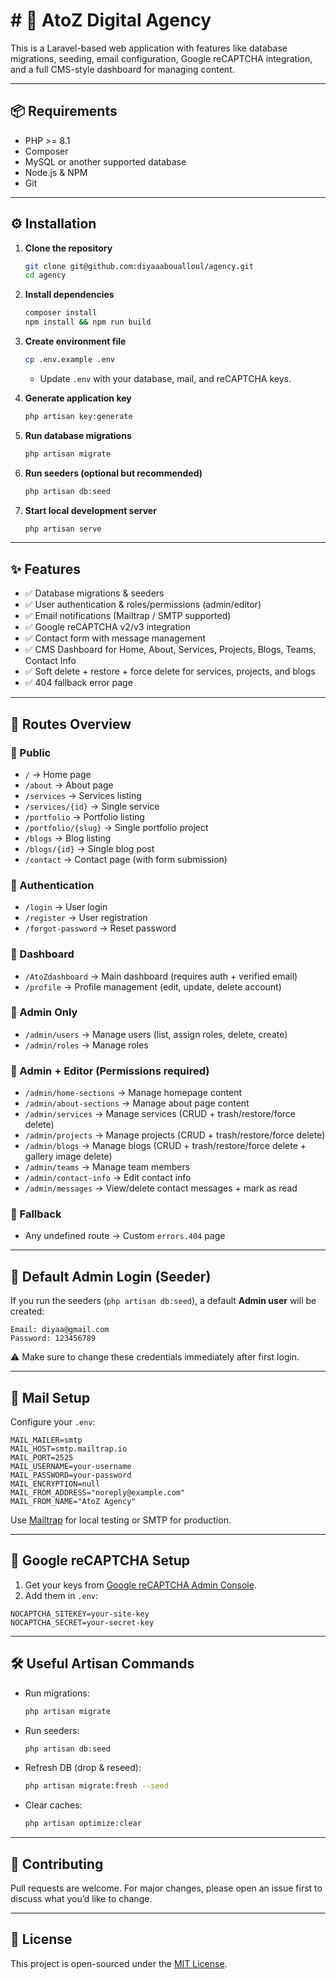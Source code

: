 # # 🚀 AtoZ Digital Agency

This is a Laravel-based web application with features like database migrations, seeding, email configuration, Google reCAPTCHA integration, and a full CMS-style dashboard for managing content.

---

## 📦 Requirements

- PHP >= 8.1
- Composer
- MySQL or another supported database
- Node.js & NPM
- Git

---

## ⚙️ Installation

1. **Clone the repository**
   ```bash
   git clone git@github.com:diyaaaboualloul/agency.git
   cd agency
   ```

2. **Install dependencies**
   ```bash
   composer install
   npm install && npm run build
   ```

3. **Create environment file**
   ```bash
   cp .env.example .env
   ```
   - Update `.env` with your database, mail, and reCAPTCHA keys.

4. **Generate application key**
   ```bash
   php artisan key:generate
   ```

5. **Run database migrations**
   ```bash
   php artisan migrate
   ```

6. **Run seeders (optional but recommended)**
   ```bash
   php artisan db:seed
   ```

7. **Start local development server**
   ```bash
   php artisan serve
   ```

---

## ✨ Features

- ✅ Database migrations & seeders  
- ✅ User authentication & roles/permissions (admin/editor)  
- ✅ Email notifications (Mailtrap / SMTP supported)  
- ✅ Google reCAPTCHA v2/v3 integration  
- ✅ Contact form with message management  
- ✅ CMS Dashboard for Home, About, Services, Projects, Blogs, Teams, Contact Info  
- ✅ Soft delete + restore + force delete for services, projects, and blogs  
- ✅ 404 fallback error page  

---

## 📍 Routes Overview

### 🔹 Public
- `/` → Home page  
- `/about` → About page  
- `/services` → Services listing  
- `/services/{id}` → Single service  
- `/portfolio` → Portfolio listing  
- `/portfolio/{slug}` → Single portfolio project  
- `/blogs` → Blog listing  
- `/blogs/{id}` → Single blog post  
- `/contact` → Contact page (with form submission)  

### 🔹 Authentication
- `/login` → User login  
- `/register` → User registration  
- `/forgot-password` → Reset password  

### 🔹 Dashboard
- `/AtoZdashboard` → Main dashboard (requires auth + verified email)  
- `/profile` → Profile management (edit, update, delete account)  

### 🔹 Admin Only
- `/admin/users` → Manage users (list, assign roles, delete, create)  
- `/admin/roles` → Manage roles  

### 🔹 Admin + Editor (Permissions required)
- `/admin/home-sections` → Manage homepage content  
- `/admin/about-sections` → Manage about page content  
- `/admin/services` → Manage services (CRUD + trash/restore/force delete)  
- `/admin/projects` → Manage projects (CRUD + trash/restore/force delete)  
- `/admin/blogs` → Manage blogs (CRUD + trash/restore/force delete + gallery image delete)  
- `/admin/teams` → Manage team members  
- `/admin/contact-info` → Edit contact info  
- `/admin/messages` → View/delete contact messages + mark as read  

### 🔹 Fallback
- Any undefined route → Custom `errors.404` page  

---

## 👤 Default Admin Login (Seeder)

If you run the seeders (`php artisan db:seed`), a default **Admin user** will be created:

```text
Email: diyaa@gmail.com
Password: 123456789
```

⚠️ Make sure to change these credentials immediately after first login.

---

## 📧 Mail Setup

Configure your `.env`:

```env
MAIL_MAILER=smtp
MAIL_HOST=smtp.mailtrap.io
MAIL_PORT=2525
MAIL_USERNAME=your-username
MAIL_PASSWORD=your-password
MAIL_ENCRYPTION=null
MAIL_FROM_ADDRESS="noreply@example.com"
MAIL_FROM_NAME="AtoZ Agency"
```

Use [Mailtrap](https://mailtrap.io/) for local testing or SMTP for production.

---

## 🔐 Google reCAPTCHA Setup

1. Get your keys from [Google reCAPTCHA Admin Console](https://www.google.com/recaptcha/admin/create).  
2. Add them in `.env`:

```env
NOCAPTCHA_SITEKEY=your-site-key
NOCAPTCHA_SECRET=your-secret-key
```

---

## 🛠 Useful Artisan Commands

- Run migrations:  
  ```bash
  php artisan migrate
  ```

- Run seeders:  
  ```bash
  php artisan db:seed
  ```

- Refresh DB (drop & reseed):  
  ```bash
  php artisan migrate:fresh --seed
  ```

- Clear caches:  
  ```bash
  php artisan optimize:clear
  ```

---

## 🤝 Contributing

Pull requests are welcome. For major changes, please open an issue first to discuss what you’d like to change.

---

## 📄 License

This project is open-sourced under the [MIT License](https://opensource.org/licenses/MIT).